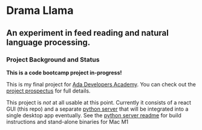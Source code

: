 # Drama Llama

## An experiment in feed reading and natural language processing.

### Project Background and Status

**This is a code bootcamp project in-progress!**

This is my final project for [Ada Developers Academy](https://adadevelopersacademy.org/). You can check out the [project prospectus](https://kaesluder.github.io/kae-garden-wiki/Ada_Capstone_Documentation/drama_llama_draft_2022-12-11/) for full details.

This project is _not_ at all usable at this point. Currently it consists of a react GUI (this repo) and a separate [python server](https://github.com/kaesluder/drama-llama-py) that will be integrated into a single desktop app eventually. See the [python server readme](https://github.com/kaesluder/drama-llama-py) for build instructions and stand-alone binaries for Mac M1
